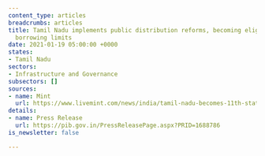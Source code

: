```yaml
---
content_type: articles
breadcrumbs: articles
title: Tamil Nadu implements public distribution reforms, becoming eligible for additional
  borrowing limits
date: 2021-01-19 05:00:00 +0000
states:
- Tamil Nadu
sectors:
- Infrastructure and Governance
subsectors: []
sources:
- name: Mint
  url: https://www.livemint.com/news/india/tamil-nadu-becomes-11th-state-to-complete-one-nation-one-ration-card-reform-11610712691749.html
details:
- name: Press Release
  url: https://pib.gov.in/PressReleasePage.aspx?PRID=1688786
is_newsletter: false

---
```

